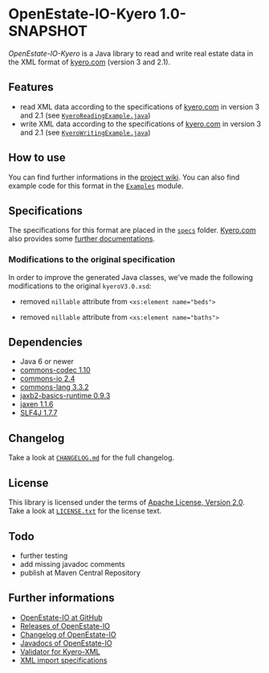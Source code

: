OpenEstate-IO-Kyero 1.0-SNAPSHOT
================================

*OpenEstate-IO-Kyero* is a Java library to read and write real estate data in
the XML format of [kyero.com](http://kyero.com) (version 3 and 2.1).


Features
--------

-   read XML data according to the specifications of
    [kyero.com](http://kyero.com) in version 3 and 2.1
    (see [`KyeroReadingExample.java`](https://github.com/OpenEstate/OpenEstate-IO/blob/develop/Examples/src/main/java/org/openestate/io/examples/KyeroReadingExample.java))
-   write XML data according to the specifications of
    [kyero.com](http://kyero.com) in version 3 and 2.1
    (see [`KyeroWritingExample.java`](https://github.com/OpenEstate/OpenEstate-IO/blob/develop/Examples/src/main/java/org/openestate/io/examples/KyeroWritingExample.java))


How to use
----------

You can find further informations in the
[project wiki](https://github.com/OpenEstate/OpenEstate-IO/wiki). You can also
find example code for this format in the
[`Examples`](https://github.com/OpenEstate/OpenEstate-IO/tree/develop/Examples)
module.


Specifications
--------------

The specifications for this format are placed in the [`specs`](specs) folder.
[Kyero.com](http://kyero.com) also provides some
[further documentations](http://agents.kyero.com/kyero-import-specification).


### Modifications to the original specification

In order to improve the generated Java classes, we've made the following
modifications to the original `kyeroV3.0.xsd`:

-   removed `nillable` attribute from `<xs:element name="beds">`

-   removed `nillable` attribute from `<xs:element name="baths">`


Dependencies
------------

-   Java 6 or newer
-   [commons-codec 1.10](http://commons.apache.org/proper/commons-codec/)
-   [commons-io 2.4](http://commons.apache.org/proper/commons-io/)
-   [commons-lang 3.3.2](http://commons.apache.org/proper/commons-lang/)
-   [jaxb2-basics-runtime 0.9.3](https://github.com/highsource/jaxb2-basics)
-   [jaxen 1.1.6](http://jaxen.codehaus.org/)
-   [SLF4J 1.7.7](http://www.slf4j.org/)


Changelog
---------

Take a look at
[`CHANGELOG.md`](https://github.com/OpenEstate/OpenEstate-IO/blob/develop/CHANGELOG.md)
for the full changelog.


License
-------

This library is licensed under the terms of
[Apache License, Version 2.0](http://www.apache.org/licenses/LICENSE-2.0.html).
Take a look at
[`LICENSE.txt`](https://github.com/OpenEstate/OpenEstate-IO/blob/develop/LICENSE.txt)
for the license text.


Todo
----

-   further testing
-   add missing javadoc comments
-   publish at Maven Central Repository


Further informations
--------------------

-   [OpenEstate-IO at GitHub](https://github.com/OpenEstate/OpenEstate-IO)
-   [Releases of OpenEstate-IO](https://github.com/OpenEstate/OpenEstate-IO/releases)
-   [Changelog of OpenEstate-IO](https://github.com/OpenEstate/OpenEstate-IO/blob/develop/CHANGELOG.md)
-   [Javadocs of OpenEstate-IO](http://manual.openestate.org/OpenEstate-IO/)
-   [Validator for Kyero-XML](http://validator.openestate.org/)
-   [XML import specifications](http://agents.kyero.com/kyero-import-specification)
